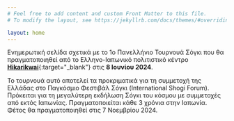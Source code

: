 ```yaml
---
# Feel free to add content and custom Front Matter to this file.
# To modify the layout, see https://jekyllrb.com/docs/themes/#overriding-theme-defaults

layout: home
---
```


Ενημερωτική σελίδα σχετικά με το 1ο Πανελλήνιο Τουρνουά Σόγκι που θα πραγματοποιηθεί από το Ελληνο-Ιαπωνικό πολιτιστικό κέντρο [**Hikarikwai**](https://www.facebook.com/clubhikarikwai){:target="_blank"} στις **8 Ιουνίου 2024**.

Το τουρνουά αυτό αποτελεί τα προκριματικά για τη συμμετοχή της Ελλάδας στο Παγκόσμιο Φεστιβάλ Σόγκι (International Shogi Forum). Πρόκειται για τη μεγαλύτερη εκδήλωση Σόγκι του κόσμου με συμμετοχές από εκτός Ιαπωνίας. Πραγματοποιείται κάθε 3 χρόνια στην Ιαπωνία. Φέτος θα πραγματοποιηθεί στις 7 Νοεμβρίου 2024.